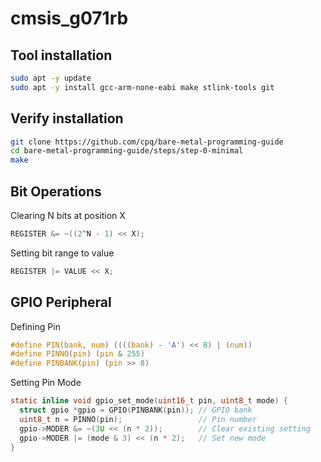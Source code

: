 # cmsis_g071rb

## Tool installation
```sh
sudo apt -y update
sudo apt -y install gcc-arm-none-eabi make stlink-tools git
```

## Verify installation
```sh
git clone https://github.com/cpq/bare-metal-programming-guide
cd bare-metal-programming-guide/steps/step-0-minimal
make
```

## Bit Operations

Clearing N bits at position X
```c
REGISTER &= ~((2^N - 1) << X);
```

Setting bit range to value
```C
REGISTER |= VALUE << X;
```

## GPIO Peripheral

Defining Pin
```C
#define PIN(bank, num) ((((bank) - 'A') << 8) | (num))
#define PINNO(pin) (pin & 255)
#define PINBANK(pin) (pin >> 8)
```

Setting Pin Mode
```C
static inline void gpio_set_mode(uint16_t pin, uint8_t mode) {
  struct gpio *gpio = GPIO(PINBANK(pin)); // GPIO bank
  uint8_t n = PINNO(pin);                 // Pin number
  gpio->MODER &= ~(3U << (n * 2));        // Clear existing setting
  gpio->MODER |= (mode & 3) << (n * 2);   // Set new mode
}
```
